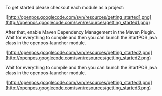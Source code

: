 To get started please checkout each module as a project:

![http://openpos.googlecode.com/svn/resources/getting_started1.png](http://openpos.googlecode.com/svn/resources/getting_started1.png)

After that, enable Maven Dependency Management in the Maven Plugin. Wait for everything to compile and then you can launch the StartPOS java class in the openpos-launcher module.

![http://openpos.googlecode.com/svn/resources/getting_started2.png](http://openpos.googlecode.com/svn/resources/getting_started2.png)

Wait for everything to compile and then you can launch the StartPOS java class in the openpos-launcher module.

![http://openpos.googlecode.com/svn/resources/getting_started3.png](http://openpos.googlecode.com/svn/resources/getting_started3.png)